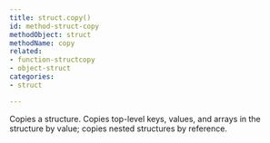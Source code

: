 ```yaml
---
title: struct.copy()
id: method-struct-copy
methodObject: struct
methodName: copy
related:
- function-structcopy
- object-struct
categories:
- struct

---
```


Copies a structure. Copies top-level keys, values, and arrays
in the structure by value; copies nested structures by
reference.

